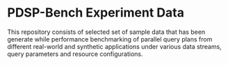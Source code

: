 <h1> PDSP-Bench Experiment Data </h1>

This repository consists of selected set of sample data that has been generate while performance benchmarking of parallel query plans from different real-world and synthetic applications under various data streams, query parameters and resource configurations.
